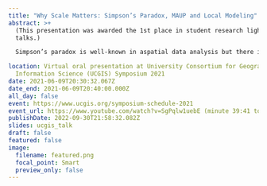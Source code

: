 ```yaml
---
title: "Why Scale Matters: Simpson’s Paradox, MAUP and Local Modeling"
abstract: >+
  (This presentation was awarded the 1st place in student research lightning
  talks.)

  Simpson’s paradox is well-known in aspatial data analysis but there is very limited awareness of its possible existence in spatial analysis.  The paradox is encountered in spatial analysis when the relationship between two variables is inferred to be positive at one spatial scale and negative at another (or vice-versa). Consistent with aspatial examples of the paradox, both these inferences could be true which poses a substantial challenge to interpreting the results of analytical methods applied to spatial data. This is a scale issue since the paradox occurs when there is a reversal of conclusions reached when the same data are aggregated in different ways and can be considered an extreme case of the well-known MAUP. Local models provide a new perspective on processes which can be extremely informative but it also provides us with a new problem (or at least a new bottle to contain an old problem): Should we believe the results of the local model or the results of the global model? Is there a way to summarize the inferences made from local parameter estimates over a continuum of spatial scales as is done for example with a correlogram? From this can we identify critical changes in process scale?

location: Virtual oral presentation at University Consortium for Geographic
  Information Science (UCGIS) Symposium 2021
date: 2021-06-09T20:30:32.067Z
date_end: 2021-06-09T20:40:00.000Z
all_day: false
event: https://www.ucgis.org/symposium-schedule-2021
event_url: https://www.youtube.com/watch?v=SgPqlw1uebE (minute 39:41 to 47:30)
publishDate: 2022-09-30T21:58:32.082Z
slides: ucgis_talk
draft: false
featured: false
image:
  filename: featured.png
  focal_point: Smart
  preview_only: false
---
```

